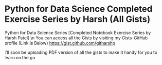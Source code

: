 # Python for Data Science Completed Exercise Series by Harsh (All Gists)
Python for Data Science Series [Completed Notebook Exercise Series by Harsh Patel] \n
You can access all the Gists by visiting my Gists-GitHub profile (Link is Below)
https://gist.github.com/githarshp

I'll soon be uploading PDF version of all the gists to make it handy for you to learn on the go
